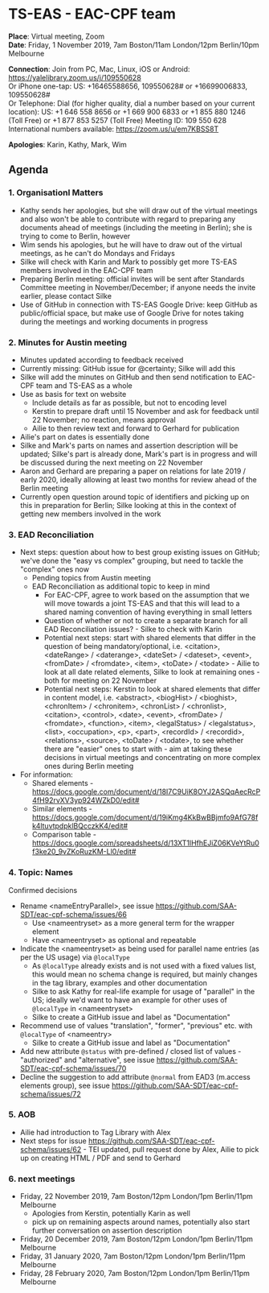 # TS-EAS - EAC-CPF team

**Place**: Virtual meeting, Zoom  
**Date**: Friday, 1 November 2019, 7am Boston/11am London/12pm Berlin/10pm Melbourne 

**Connection**: 
Join from PC, Mac, Linux, iOS or Android: https://yalelibrary.zoom.us/j/109550628   
Or iPhone one-tap: US: +16465588656, 109550628#  or +16699006833, 109550628#   
Or Telephone: Dial (for higher quality, dial a number based on your current location): 
US: +1 646 558 8656  or +1 669 900 6833  or +1 855 880 1246 (Toll Free) or +1 877 853 5257 (Toll Free)
Meeting ID: 109 550 628  
International numbers available: https://zoom.us/u/em7KBSS8T

**Apologies**: Karin, Kathy, Mark, Wim

## Agenda

### 1. Organisationl Matters
- Kathy sends her apologies, but she will draw out of the virtual meetings and also won't be able to contribute with regard to preparing any documents ahead of meetings (including the meeting in Berlin); she is trying to come to Berlin, however
- Wim sends his apologies, but he will have to draw out of the virtual meetings, as he can't do Mondays and Fridays
- Silke will check with Karin and Mark to possibly get more TS-EAS members involved in the EAC-CPF team
- Preparing Berlin meeting: official invites will be sent after Standards Committee meeting in November/December; if anyone needs the invite earlier, please contact Silke
- Use of GitHub in connection with TS-EAS Google Drive: keep GitHub as public/official space, but make use of Google Drive for notes taking during the meetings and working documents in progress

### 2. Minutes for Austin meeting
- Minutes updated according to feedback received
- Currently missing: GitHub issue for @certainty; Silke will add this
- Silke will add the minutes on GitHub and then send notification to EAC-CPF team and TS-EAS as a whole
- Use as basis for text on website
  - Include details as far as possible, but not to encoding level
  - Kerstin to prepare draft until 15 November and ask for feedback until 22 November; no reaction, means approval
  - Ailie to then review text and forward to Gerhard for publication
- Ailie's part on dates is essentially done
- Silke and Mark's parts on names and assertion description will be updated; Silke's part is already done, Mark's part is in progress and will be discussed during the next meeting on 22 November   
- Aaron and Gerhard are preparing a paper on relations for late 2019 / early 2020, ideally allowing at least two months for review ahead of the Berlin meeting
- Currently open question around topic of identifiers and picking up on this in preparation for Berlin; Silke looking at this in the context of getting new members involved in the work

### 3. EAD Reconciliation
- Next steps: question about how to best group existing issues on GitHub; we've done the "easy vs complex" grouping, but need to tackle the "complex" ones now
  - Pending topics from Austin meeting
  - EAD Reconciliation as additional topic to keep in mind
    - For EAC-CPF, agree to work based on the assumption that we will move towards a joint TS-EAS and that this will lead to a shared naming convention of having everything in small letters
    - Question of whether or not to create a separate branch for all EAD Reconciliation issues? - Silke to check with Karin
    - Potential next steps: start with shared elements that differ in the question of being mandatory/optional, i.e. &lt;citation>, &lt;dateRange> / &lt;daterange>, &lt;dateSet> / &lt;dateset>, &lt;event>, &lt;fromDate> / &lt;fromdate>, &lt;item>, &lt;toDate> / &lt;todate> - Ailie to look at all date related elements, Silke to look at remaining ones - both for meeting on 22 November
    - Potential next steps: Kerstin to look at shared elements that differ in content model, i.e. &lt;abstract>, &lt;biogHist> / &lt;bioghist>, &lt;chronItem> / &lt;chronitem>, &lt;chronList> / &lt;chronlist>, &lt;citation>, &lt;control>, &lt;date>, &lt;event>, &lt;fromDate> / &lt;fromdate>, &lt;function>, &lt;item>, &lt;legalStatus> / &lt;legalstatus>, &lt;list>, &lt;occupation>, &lt;p>, &lt;part>, &lt;recordId> / &lt;recordid>, &lt;relations>, &lt;source>, &lt;toDate> / &lt;todate>, to see whether there are "easier" ones to start with - aim at taking these decisions in virtual meetings and concentrating on more complex ones during Berlin meeting
- For information: 
  - Shared elements - https://docs.google.com/document/d/18I7C9UiK8OYJ2ASQqAecRcP4fH92rvXV3yp924WZkD0/edit#
  - Similar elements - https://docs.google.com/document/d/19iKmg4KkBwBBjmfo9AfG78fk4ltuvtpdpklBQcczkK4/edit#
  - Comparison table - https://docs.google.com/spreadsheets/d/13XT1lHfhEJiZ06KVeYtRu0f3ke20_9vZKoRuzKM-Ll0/edit#

### 4. Topic: Names
Confirmed decisions
- Rename &lt;nameEntryParallel>, see issue https://github.com/SAA-SDT/eac-cpf-schema/issues/66
  - Use &lt;nameentryset> as a more general term for the wrapper element
  - Have &lt;nameentryset> as optional and repeatable
- Indicate the &lt;nameentryset> as being used for parallel name entries (as per the US usage) via `@localType`
  - As `@localType` already exists and is not used with a fixed values list, this would mean no schema change is required, but mainly changes in the tag library, examples and other documentation
  - Silke to ask Kathy for real-life example for usage of "parallel" in the US; ideally we'd want to have an example for other uses of `@localType` in &lt;nameentryset>
  - Silke to create a GitHub issue and label as "Documentation"
- Recommend use of values "translation", "former", "previous" etc. with `@localType` of &lt;nameentry>
  - Silke to create a GitHub issue and label as "Documentation"
- Add new attribute `@status` with pre-defined / closed list of values - "authorized" and "alternative", see issue https://github.com/SAA-SDT/eac-cpf-schema/issues/70 
- Decline the suggestion to add attribute `@normal` from EAD3 (m.access elements group), see issue https://github.com/SAA-SDT/eac-cpf-schema/issues/72

### 5. AOB
- Ailie had introduction to Tag Library with Alex
- Next steps for issue https://github.com/SAA-SDT/eac-cpf-schema/issues/62 - TEI updated, pull request done by Alex, Ailie to pick up on creating HTML / PDF and send to Gerhard

### 6. next meetings
- Friday, 22 November 2019, 7am Boston/12pm London/1pm Berlin/11pm Melbourne  
  - Apologies from Kerstin, potentially Karin as well
  - pick up on remaining aspects around names, potentially also start further conversation on assertion description
- Friday, 20 December 2019, 7am Boston/12pm London/1pm Berlin/11pm Melbourne 
- Friday, 31 January 2020, 7am Boston/12pm London/1pm Berlin/11pm Melbourne 
- Friday, 28 February 2020, 7am Boston/12pm London/1pm Berlin/11pm Melbourne 
